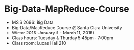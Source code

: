 Big-Data-MapReduce-Course
=========================
* MSIS 2696: Big Data
* Big-Data/MapReduce Course @ Santa Clara University
* Winter 2015 (January 5 - March 11, 2015)
* Class hours: Tuesday & Thurday 5:45pm - 7:00pm
* Class room: Lucas Hall 210 
